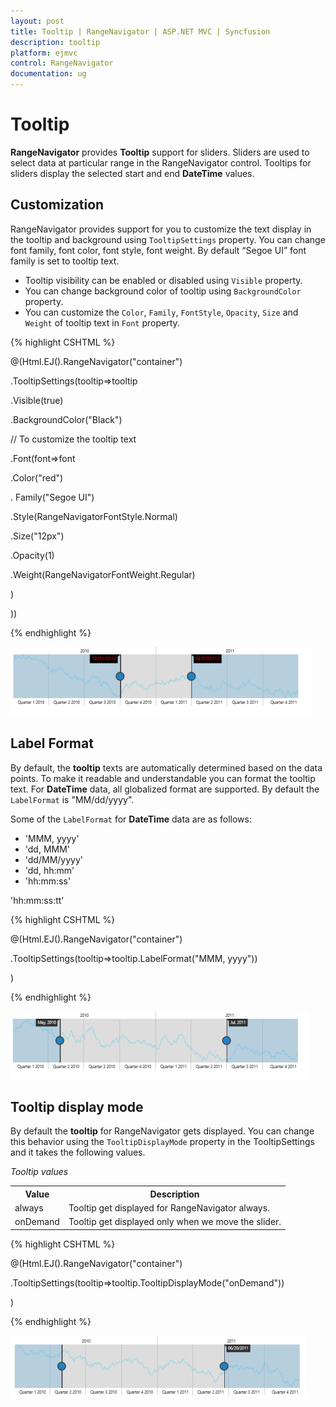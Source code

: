 ```yaml
---
layout: post
title: Tooltip | RangeNavigator | ASP.NET MVC | Syncfusion
description: tooltip
platform: ejmvc
control: RangeNavigator
documentation: ug
---
```


# Tooltip

**RangeNavigator** provides **Tooltip** support for sliders. Sliders are used to select data at particular range in the RangeNavigator control. Tooltips for sliders display the selected start and end **DateTime** values.

## Customization

RangeNavigator provides support for you to customize the text display in the tooltip and background using `TooltipSettings` property. You can change font family, font color, font style, font weight. By default “Segoe UI” font family is set to tooltip text.

* Tooltip visibility can be enabled or disabled using `Visible` property.
* You can change background color of tooltip using `BackgroundColor` property.
* You can customize the `Color`, `Family`, `FontStyle`, `Opacity`, `Size` and `Weight` of tooltip text in `Font` property.

{% highlight CSHTML %}

@(Html.EJ().RangeNavigator("container")

.TooltipSettings(tooltip=>tooltip

.Visible(true)

.BackgroundColor("Black")

//  To customize the tooltip text

.Font(font=>font

.Color("red")                                                        

. Family("Segoe UI")                                                         

.Style(RangeNavigatorFontStyle.Normal)

.Size("12px")

.Opacity(1)                                                           

.Weight(RangeNavigatorFontWeight.Regular)

)

))

{% endhighlight %}

![](Tooltip_images/Tooltip_img1.png)



## Label Format

By default, the **tooltip** texts are automatically determined based on the data points.  To make it readable and understandable you can format the tooltip text. For **DateTime** data, all globalized format are supported. By default the `LabelFormat` is "MM/dd/yyyy".

Some of the `LabelFormat` for **DateTime** data are as follows:

* 'MMM, yyyy'
* 'dd, MMM'
* 'dd/MM/yyyy'
* 'dd, hh:mm'
* 'hh:mm:ss'

'hh:mm:ss:tt'

{% highlight CSHTML %}
 
@(Html.EJ().RangeNavigator("container")

.TooltipSettings(tooltip=>tooltip.LabelFormat("MMM, yyyy"))

)

{% endhighlight  %}

![](Tooltip_images/Tooltip_img2.png)



## Tooltip display mode

By default the **tooltip** for RangeNavigator gets displayed. You can change this behavior using the `TooltipDisplayMode` property in the TooltipSettings and it takes the following values.

_Tooltip values_

<table>
<tr>
<th>
Value</th><th>
Description</th></tr>
<tr>
<td>
always</td><td>
Tooltip get displayed for RangeNavigator always.</td></tr>
<tr>
<td>
onDemand</td><td>
Tooltip get displayed only when we move the slider.</td></tr>
</table>

{% highlight CSHTML %}

@(Html.EJ().RangeNavigator("container")

.TooltipSettings(tooltip=>tooltip.TooltipDisplayMode("onDemand"))

)

{% endhighlight %}

![](Tooltip_images/Tooltip_img3.png)



